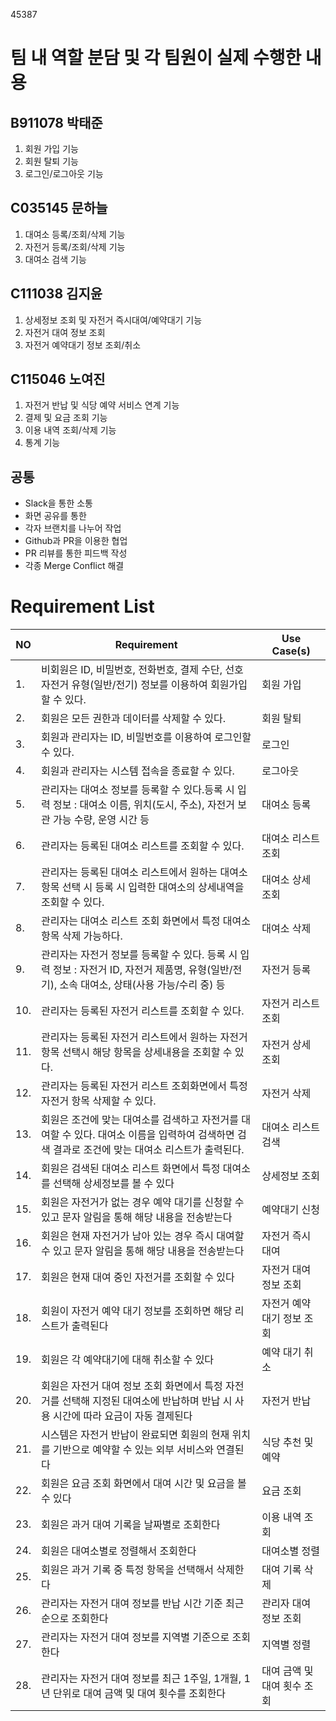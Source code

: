 45387

# 팀 내 역할 분담 및 각 팀원이 실제 수행한 내용

## B911078 박태준

1.  회원 가입 기능
2.  회원 탈퇴 기능
3.  로그인/로그아웃 기능

## C035145 문하늘
1.  대여소 등록/조회/삭제 기능
2.  자전거 등록/조회/삭제 기능
3.  대여소 검색 기능

## C111038 김지윤
1.  상세정보 조회 및 자전거 즉시대여/예약대기 기능
2.  자전거 대여 정보 조회
3.  자전거 예약대기 정보 조회/취소

## C115046 노여진
1.  자전거 반납 및 식당 예약 서비스 연계 기능
2. 결제 및 요금 조회 기능
3. 이용 내역 조회/삭제 기능
4. 통계 기능

## 공통

- Slack을 통한 소통
- 화면 공유를 통한
- 각자 브랜치를 나누어 작업
- Github과 PR을 이용한 협업
- PR 리뷰를 통한 피드백 작성
- 각종 Merge Conflict 해결

# Requirement List

| NO  | Requirement                                                                              | Use Case(s) |
|-----|------------------------------------------------------------------------------------------|-------------|
| 1.  | 비회원은 ID, 비밀번호, 전화번호, 결제 수단, 선호 자전거 유형(일반/전기) 정보를 이용하여 회원가입 할 수 있다.                       | 회원 가입       |
| 2.  | 회원은 모든 권한과 데이터를 삭제할 수 있다.                                                                | 회원 탈퇴       |
| 3.  | 회원과 관리자는 ID, 비밀번호를 이용하여 로그인할 수 있다.                                                       | 로그인         |
| 4.  | 회원과 관리자는 시스템 접속을 종료할 수 있다.                                                               | 로그아웃        |
| 5.  | 관리자는 대여소 정보를 등록할 수 있다.등록 시 입력 정보 : 대여소 이름, 위치(도시, 주소), 자전거 보관 가능 수량, 운영 시간 등             | 대여소 등록      |
| 6.  | 관리자는 등록된 대여소 리스트를 조회할 수 있다.                                                              | 대여소 리스트 조회  |
| 7.  | 관리자는 등록된 대여소 리스트에서 원하는 대여소 항목 선택 시 등록 시 입력한 대여소의 상세내역을 조회할 수 있다.                         | 대여소 상세 조회   |
| 8.  | 관리자는 대여소 리스트 조회 화면에서 특정 대여소 항목 삭제 가능하다.                                                  | 대여소 삭제      |
| 9.  | 관리자는 자전거 정보를 등록할 수 있다. 등록 시 입력 정보 : 자전거 ID, 자전거 제품명, 유형(일반/전기), 소속 대여소, 상태(사용 가능/수리 중) 등 | 자전거 등록      |
| 10. | 관리자는 등록된 자전거 리스트를 조회할 수 있다.                                                              | 자전거 리스트 조회  |
| 11. | 관리자는 등록된 자전거 리스트에서 원하는 자전거 항목 선택시 해당 항목을 상세내용을 조회할 수 있다.                                 | 자전거 상세 조회   |
| 12. | 관리자는 등록된 자전거 리스트 조회화면에서 특정 자전거 항목 삭제할 수 있다.                                              | 자전거 삭제      |
| 13. | 회원은 조건에 맞는 대여소를 검색하고 자전거를 대여할 수 있다. 대여소 이름을 입력하여 검색하면 검색 결과로 조건에 맞는 대여소 리스트가 출력된다.       | 대여소 리스트 검색  |
| 14. | 회원은 검색된 대여소 리스트 화면에서 특정 대여소를 선택해 상세정보를 볼 수 있다 | 상세정보 조회 |
| 15. | 회원은 자전거가 없는 경우 예약 대기를 신청할 수 있고 문자 알림을 통해 해당 내용을 전송받는다 | 예약대기 신청 |
| 16. | 회원은 현재 자전거가 남아 있는 경우 즉시 대여할 수 있고 문자 알림을 통해 해당 내용을 전송받는다| 자전거 즉시 대여 |
| 17. | 회원은 현재 대여 중인 자전거를 조회할 수 있다 | 자전거 대여 정보 조회 |
| 18. | 회원이 자전거 예약 대기 정보를 조회하면 해당 리스트가 출력된다 | 자전거 예약 대기 정보 조회 |
| 19. | 회원은 각 예약대기에 대해 취소할 수 있다| 예약 대기 취소 |
| 20.  | 회원은 자전거 대여 정보 조회 화면에서 특정 자전거를 선택해 지정된 대여소에 반납하며 반납 시 사용 시간에 따라 요금이 자동 결제된다 |  자전거 반납  |
| 21.  | 시스템은 자전거 반납이 완료되면 회원의 현재 위치를 기반으로 예약할 수 있는 외부 서비스와 연결된다 | 식당 추천 및 예약  |
| 22.  | 회원은 요금 조회 화면에서 대여 시간 및 요금을 볼 수 있다 | 요금 조회 |
| 23.  | 회원은 과거 대여 기록을 날짜별로 조회한다  | 이용 내역 조회   |
| 24.  |  회원은 대여소별로 정렬해서 조회한다  | 대여소별 정렬   |
| 25.  |  회원은 과거 기록 중 특정 항목을 선택해서 삭제한다  | 대여 기록 삭제   |
| 26. | 관리자는 자전거 대여 정보를 반납 시간 기준 최근순으로 조회한다  | 관리자 대여 정보 조회  |
| 27. | 관리자는 자전거 대여 정보를 지역별 기준으로 조회한다  | 지역별 정렬  |
| 28. | 관리자는 자전거 대여 정보를 최근 1주일, 1개월, 1년 단위로 대여 금액 및 대여 횟수를 조회한다  | 대여 금액 및 대여 횟수 조회  |
